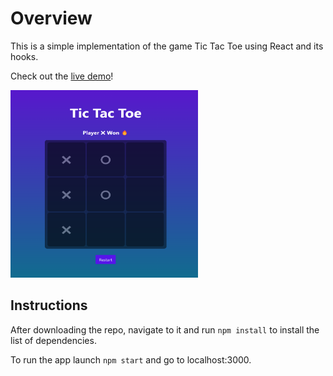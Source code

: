 # Overview

This is a simple implementation of the game Tic Tac Toe using React and its hooks.

Check out the [live demo](https://michiyoyo.github.io/react-tris/)!

<img width="300" height="300" src="https://github.com/MichiyoYo/react-tris/blob/main/public/tictactoe.png?raw=true" alt="a screenshot of the app">

## Instructions

After downloading the repo, navigate to it and run `npm install` to install the list of dependencies.

To run the app launch `npm start` and go to localhost:3000.
